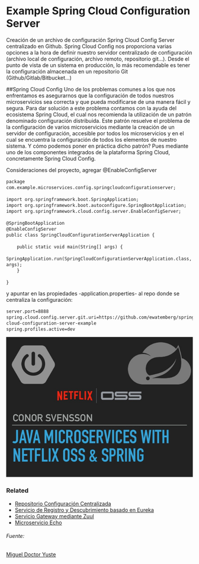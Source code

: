 # Example Spring Cloud Configuration Server
Creación de un archivo de configuración Spring Cloud Config Server centralizado en Github.
Spring Cloud Config nos proporciona varias opciones a la hora de definir nuestro servidor centralizado de configuración (archivo local de configuración, archivo remoto, repositorio git…). Desde el punto de vista de un sistema en producción, lo más recomendable es tener la configuración almacenada en un repositorio Git (Github/Gitlab/Bitbucket…)

##Spring Cloud Config
Uno de los problemas comunes a los que nos enfrentamos es asegurarnos que la configuración de todos nuestros microservicios sea correcta y que pueda modificarse de una manera fácil y segura.
Para dar solución a este problema contamos con la ayuda del ecosistema Spring Cloud, el cual nos recomienda la utilización de un patrón denominado configuración distribuida. Este patrón resuelve el problema de la configuración de varios microservicios mediante la creación de un servidor de configuración, accesible por todos los microservicios y en el cual se encuentra la configuración de todos los elementos de nuestro sistema. Y cómo podemos poner en práctica dicho patrón? Pues mediante uno de los componentes integrados de la plataforma Spring Cloud, concretamente Spring Cloud Config.

Consideraciones del proyecto, agregar @EnableConfigServer
```
package com.example.microservices.config.springcloudconfigurationserver;

import org.springframework.boot.SpringApplication;
import org.springframework.boot.autoconfigure.SpringBootApplication;
import org.springframework.cloud.config.server.EnableConfigServer;

@SpringBootApplication
@EnableConfigServer
public class SpringCloudConfigurationServerApplication {

    public static void main(String[] args) {
        SpringApplication.run(SpringCloudConfigurationServerApplication.class, args);
    }

}

```

y apuntar en las propiedades -application.properties- al repo donde se centraliza la configuración:
```
server.port=8888
spring.cloud.config.server.git.uri=https://github.com/ewatemberg/spring-cloud-configuration-server-example
spring.profiles.active=dev
```

![alt text](https://raw.githubusercontent.com/ewatemberg/spring-cloud-configuration-repository/master/doc/img/java-microservices-with-netflix-oss-spring.jpg)

### Related
* [Repositorio Configuración Centralizada](https://github.com/ewatemberg/spring-cloud-configuration-repository)
* [Servicio de Registro y Descubrimiento basado en Eureka](https://github.com/ewatemberg/eureka-discovery-server)
* [Servicio Gateway mediante Zuul](https://github.com/ewatemberg/zuul-gateway-server)
* [Microservicio Echo](https://github.com/ewatemberg/eureka-client-microservice)

###### Fuente:
[Miguel Doctor Yuste](https://medium.com/@migueldoctor/spring-cloud-series-spring-cloud-config-server-con-github-paso-a-paso-135d2b4aaf4c)